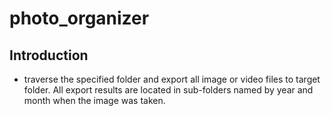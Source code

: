 # photo_organizer
## Introduction
- traverse the specified folder and export all image or video files to target folder. All export results are located in sub-folders named by year and month when the image was taken.